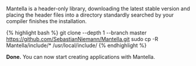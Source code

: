 Mantella is a header-only library, downloading the latest stable version and placing the header files into a directory standardly searched by your compiler finishes the installation.

{% highlight bash %}
git clone --depth 1 --branch master https://github.com/SebastianNiemann/Mantella.git
sudo cp -R Mantella/include/* /usr/local/include/
{% endhighlight %}

**Done.** You can now start creating applications with Mantella.